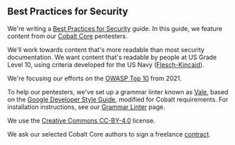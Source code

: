 ## Best Practices for Security

We're writing a [Best Practices for Security](./content/en/BestPractices/_index.md) guide. In
this guide, we feature content from our [Cobalt Core](https://cobalt.io/our-pentesters) pentesters.

We'll work towards content that's more readable than most security documentation. We want
content that's readable by people at US Grade Level 10, using criteria developed
for the US Navy ([Flesch-Kincaid](https://en.wikipedia.org/wiki/Flesch%E2%80%93Kincaid_readability_tests)).

<!-- While I don't like to cite Wikipedia, all other sources I've found sell specific products -->

We're focusing our efforts on the [OWASP Top 10](https://owasp.org/Top10/) from 2021.

To help our pentesters, we've set up a grammar linter known as
[Vale](https://errata.ai/vale-server/), based on the [Google Developer Style
Guide](https://developers.google.com/style/), modified for Cobalt requirements. For
installation instructions, see our [Grammar Linter](./GrammarLinter.md) page.

We use the [Creative Commons CC-BY-4.0](https://creativecommons.org/licenses/by/4.0/) license.

We ask our selected Cobalt Core authors to sign a freelance [contract](./bestprac/Cobalt_Contributor_Agreement_Template.pdf).